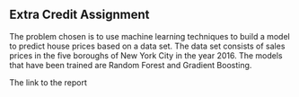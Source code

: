 ## Extra Credit Assignment

The problem chosen is to use machine learning techniques to build a model to predict house prices  based on a data set. The data set consists of sales prices in the five boroughs of New York City in the year 2016. The models that have been trained are Random Forest and Gradient Boosting.

The link to the report
